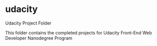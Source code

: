 # udacity
Udacity Project Folder

This folder contains the completed projects for Udacity Front-End Web Developer Nanodegree Program
